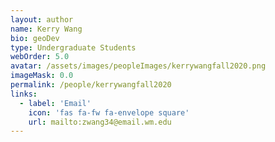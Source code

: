 ```yaml
---
layout: author
name: Kerry Wang
bio: geoDev
type: Undergraduate Students
webOrder: 5.0
avatar: /assets/images/peopleImages/kerrywangfall2020.png
imageMask: 0.0
permalink: /people/kerrywangfall2020
links:
  - label: 'Email'
    icon: 'fas fa-fw fa-envelope square'
    url: mailto:zwang34@email.wm.edu
---
```

